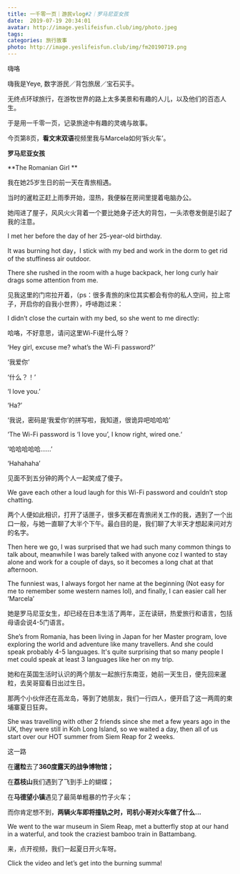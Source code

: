 ```yaml
---
title: 一千零一页｜游民vlog#2｜罗马尼亚女孩
date:  2019-07-19 20:34:01
avatar: http://image.yeslifeisfun.club/img/photo.jpeg
tags: 
categories: 旅行故事
photo: http://image.yeslifeisfun.club/img/fm20190719.png
---
```




嗨咯



嗨我是Yeye, 数字游民／背包旅居／宝石买手。

无终点环球旅行，在游牧世界的路上太多美景和有趣的人儿，以及他们的百态人生。

于是用一千零一页，记录旅途中有趣的灵魂与故事。



今页第8页，**看文末双语**视频里我与Marcela如何‘拆火车’。



**罗马尼亚女孩**

**The Romanian Girl 
**





我在她25岁生日的前一天在青旅相遇。

当时的暹粒正赶上雨季开始，湿热，我便躲在房间里提着电脑办公。

她闯进了屋子，风风火火背着一个要比她身子还大的背包，一头浓卷发倒是引起了我的注意。

I met her before the day of her 25-year-old birthday. 

It was burning hot day，I stick with my bed and work in the dorm to get rid of the stuffiness air outdoor. 

There she rushed in the room with a huge backpack, her long curly hair drags some attention from me.  



见我这里的门帘拉开着，（ps：很多青旅的床位其实都会有你的私人空间，拉上帘子，开启你的自我小世界），呼哧跑过来：

I didn’t close the curtain with my bed, so she went to me directly:







哈咯，不好意思，请问这里Wi-Fi是什么呀？

‘Hey girl, excuse me? what’s the Wi-Fi password?’ 



‘我爱你’

‘什么？！’

‘I love you.’

 ‘Ha?’ 



‘我说，密码是‘我爱你’的拼写啦，我知道，很诡异吧哈哈哈’

‘The Wi-Fi password is ‘I love you’, I know right, wired one.‘



‘哈哈哈哈哈……’

‘Hahahaha’ 







见面不到五分钟的两个人一起笑成了傻子。

We gave each other a loud laugh for this Wi-Fi password and couldn’t stop chatting.  



 

两个人便如此相识，打开了话匣子，很多天都在青旅闭关工作的我，遇到了一个出口一般，与她一直聊了大半个下午。最白目的是，我们聊了大半天才想起来问对方的名字。

Then here we go, I was surprised that we had such many common things to talk about, meanwhile I was barely talked with anyone coz I wanted to stay alone and work for a couple of days, so it becomes a long chat at that afternoon. 

The funniest was, I always forgot her name at the beginning (Not easy for me to remember some western names lol), and finally, I can easier call her ‘Marcela’ 







她是罗马尼亚女生，却已经在日本生活了两年，正在读研，热爱旅行和语言，包括母语会说4-5门语言。

She’s from Romania, has been living in Japan for her Master program, love exploring the world and adventure like many travellers. And she could speak probably 4-5 languages. It's quite surprising that so many people I met could speak at least 3 languages like her on my trip. 



她和在英国生活时认识的两个朋友一起旅行东南亚，她前一天生日，便先回来暹粒，去吴哥窟看日出过生日。

那两个小伙伴还在高龙岛，等到了她朋友，我们一行四人，便开启了这一两周的柬埔寨夏日狂奔。

She was travelling with other 2 friends since she met a few years ago in the UK, they were still in Koh Long Island, so we waited a day, then all of us start over our HOT summer from Siem Reap for 2 weeks. 





这一路

在**暹粒**去了**360度露天的战争博物馆；**

在**荔枝山**我们遇到了飞到手上的蝴蝶；

在**马德望小镇**遇见了最简单粗暴的竹子火车；

而你肯定想不到，**两辆火车即将撞轨之时，司机小哥对火车做了什么...**

We went to the war museum in Siem Reap, met a butterfly stop at our hand in a waterful, and took the craziest bamboo train in Battambang. 







来，点开视频，我们一起夏日开火车呀。

Click the video and let’s get into the burning summa!





 
